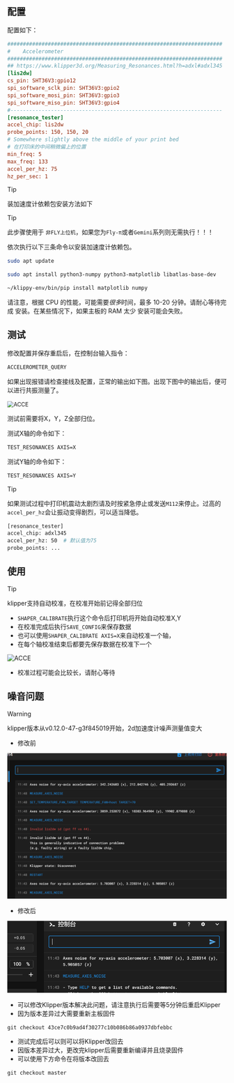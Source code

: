 ## 配置

配置如下：

```cfg
#####################################################################
# 	 Accelerometer
#####################################################################
## https://www.klipper3d.org/Measuring_Resonances.html?h=adxl#adxl345
[lis2dw]
cs_pin: SHT36V3:gpio12
spi_software_sclk_pin: SHT36V3:gpio2
spi_software_mosi_pin: SHT36V3:gpio3
spi_software_miso_pin: SHT36V3:gpio4
#--------------------------------------------------------------------
[resonance_tester]
accel_chip: lis2dw
probe_points: 150, 150, 20
# Somewhere slightly above the middle of your print bed
# 在打印床的中间稍微偏上的位置
min_freq: 5
max_freq: 133
accel_per_hz: 75
hz_per_sec: 1 
```

> [!TIP]
> 装加速度计依赖包安装方法如下

> [!TIP]
> 此步骤使用于 `非FLY上位机`，如果您为`Fly-π`或者`Gemini`系列则无需执行！！！

依次执行以下三条命令以安装加速度计依赖包。

```bash
sudo apt update
```

```bash
sudo apt install python3-numpy python3-matplotlib libatlas-base-dev
```

```bash
~/klippy-env/bin/pip install matplotlib numpy
```

请注意，根据 CPU 的性能，可能需要*很多*时间，最多 10-20 分钟。请耐心等待完成 安装。在某些情况下，如果主板的 RAM 太少 安装可能会失败。

## 测试

修改配置并保存重启后，在控制台输入指令：

```bash
ACCELEROMETER_QUERY
```

如果出现报错请检查接线及配置，正常的输出如下图。出现下图中的输出后，便可以进行共振测量了。

<img src="../../images/adv/accele/acc4.png" alt="ACCE" title=":no-zooom" style="zoom:90%;" />

测试前需要将X，Y，Z全部归位。

测试X轴的命令如下：

```bash
TEST_RESONANCES AXIS=X
```

测试Y轴的命令如下：

```bash
TEST_RESONANCES AXIS=Y
```

> [!TIP]
> 如果测试过程中打印机震动太剧烈请及时按紧急停止或发送``M112``来停止。过高的``accel_per_hz``会让振动变得剧烈，可以适当降低。

```bash
[resonance_tester]
accel_chip: adxl345
accel_per_hz: 50  # 默认值为75
probe_points: ...
```

## 使用

> [!TIP]
> klipper支持自动校准，在校准开始前记得全部归位

* `SHAPER_CALIBRATE`执行这个命令后打印机将开始自动校准X,Y
* 在校准完成后执行`SAVE_CONFIG`来保存数据
* 也可以使用`SHAPER_CALIBRATE AXIS=X`来自动校准一个轴，
* 在每个轴校准结束后都要先保存数据在校准下一个

![ACCE](../../images/adv/accele/acc5.png ":no-zooom")

* 校准过程可能会比较长，请耐心等待

## 噪音问题

>[!Warning]
>
>klipper版本从v0.12.0-47-g3f845019开始，2d加速度计噪声测量值变大

* 修改前

![2d](../../images/adv/accele/LIS2DW/2.png)

* 修改后

![2d](../../images/adv/accele/LIS2DW/1.png)

* 可以修改Klipper版本解决此问题，请注意执行后需要等5分钟后重启Klipper
* 因为版本差异过大需要重新主板固件

```
git checkout 43ce7c0b9ad4f30277c10b086b86a0937dbfebbc
```

* 测试完成后可以则可以将Klipper改回去
* 因版本差异过大，更改完klipper后需要重新编译并且烧录固件
* 可以使用下方命令在将版本改回去

```
git checkout master
```
